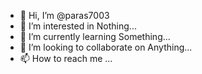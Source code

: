 - 👋 Hi, I’m @paras7003
- 👀 I’m interested in Nothing...
- 🌱 I’m currently learning Something...
- 💞️ I’m looking to collaborate on Anything...
- 📫 How to reach me ...

<!---
paras7003/paras7003 is a ✨ special ✨ repository because its `README.md` (this file) appears on your GitHub profile.
You can click the Preview link to take a look at your changes.
--->
